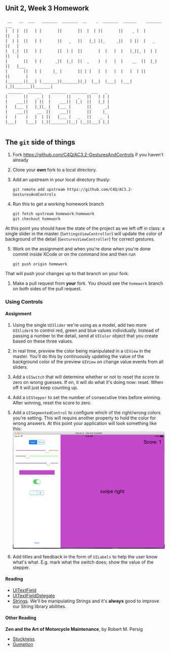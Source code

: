 ## Unit 2, Week 3 Homework

```
 __   __  ___   _______  _______  __    _  _______  ______    _______  ___     
|  | |  ||   | |       ||       ||  |  | ||       ||    _ |  |       ||   |    
|  | |  ||   | |       ||   _   ||   |_| ||_     _||   | ||  |   _   ||   |    
|  |_|  ||   | |       ||  | |  ||       |  |   |  |   |_||_ |  | |  ||   |    
|       ||   | |      _||  |_|  ||  _    |  |   |  |    __  ||  |_|  ||   |___ 
|       ||   | |     |_ |       || | |   |  |   |  |   |  | ||       ||       |
|_______||___| |_______||_______||_|  |__|  |___|  |___|  |_||_______||_______|
 _______  ______    _______  _______  ___   _                                  
|       ||    _ |  |       ||   _   ||   | | |                                 
|    ___||   | ||  |    ___||  |_|  ||   |_| |                                 
|   |___ |   |_||_ |   |___ |       ||      _|                                 
|    ___||    __  ||    ___||       ||     |_                                  
|   |    |   |  | ||   |___ |   _   ||    _  |                                 
|___|    |___|  |_||_______||__| |__||___| |_|  
                                                             
```

## The ```git``` side of things

1. Fork https://github.com/C4Q/AC3.2-GesturesAndControls if you haven't already
2. Clone your **own** fork to a local directory.
3. Add an upstream in your local directory thusly:

	```
	git remote add upstream https://github.com/C4Q/AC3.2-GesturesAndControls
	```
4. Run this to get a working homework branch

	```
	git fetch upstream homework:homework
	git checkout homework
	```
At this point you should have the state of the project as we left off in class: a single
slider in the master (```SettingsViewController```) will update the color of background of the detail (```GesturesViewController```) for correct
gestures. 

5. Work on the assignment and when
you're done when you're done commit inside XCode or on the command line and then run
	```
	git push origin homework
	```
That will  push your changes up to that branch on your fork.

1. Make a pull request from **your** fork. You should see the ```homework``` branch
on both sides of the pull request.


### Using Controls

#### Assignment

1. Using the single ```UISlider``` we're using as a model, add two more ```UISlider```s to control red, green
and blue values individually. Instead of passing a number to the detail, send at ```UIColor``` object that you create
based on these three values.
2. In real time, preview the color being manipulated in a ```UIView``` in the master. You'll do this by
continuously updating the value of the background color of the preview ```UIView``` on change value events from all sliders.
2. Add a ```UISwitch``` that will determine whether or not to reset the score to zero on wrong guesses. If on, it will
do what it's doing now: reset. When off it will just keep counting up.
3. Add a ```UIStepper``` to set the number of consecutive tries before winning. After winning, reset the score to zero.
4. Add a ```UISegmentedControl``` to configure which of the right/wrong colors you're setting. This will require
another property to hold the color for wrong answers.
At this point your application will look something like this:
![preview](preview.png)

5. Add titles and feedback in the form of ```UILabels``` to help the user know what's what. E.g. mark what the switch
does; show the value of the stepper.

#### Reading

* [UITextField](https://developer.apple.com/reference/uikit/uitextfield)
* [UITextFieldDelegate](https://developer.apple.com/reference/uikit/uitextfielddelegate)
* [Strings](http://useyourloaf.com/blog/swift-string-cheat-sheet/). We'll be manipulating
Strings and it's **always** good to improve our String library abilities.

#### Other Reading

**Zen and the Art of Motorcycle Maintenance**, by Robert M. Persig

* [Stuckness](http://www.chiro.org/LINKS/FULL/ARCHIVE/Zen/chapter24.htm)
* [Gumption](http://www.chiro.org/LINKS/FULL/ARCHIVE/Zen/chapter26.htm)
